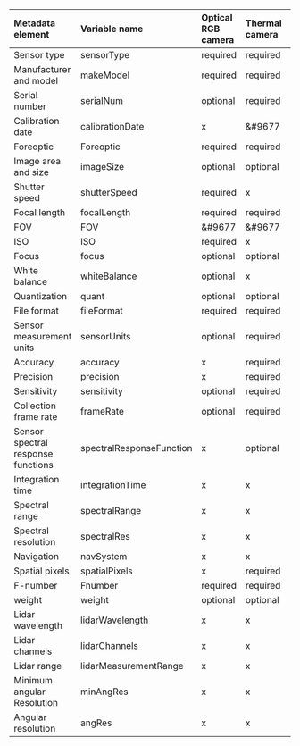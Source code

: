 |**Metadata element**|**Variable name**|**Optical RGB camera**|**Thermal camera**|**Point spectrometer**|**Imaging spectrometer**|**LiDAR**|
|:------|:------|:------|:------|:------|:------|:------|
|Sensor type|sensorType|required|required|required|required|required|
|Manufacturer and model|makeModel|required|required|required|required|required|
|Serial number|serialNum|optional|required|required|required|required|
|Calibration date|calibrationDate|x|&#9677|&#9677|&#9677|&#9677|
|Foreoptic|Foreoptic|required|required|required|required|x|
|Image area and size|imageSize|optional|optional|x|x|x|
|Shutter speed|shutterSpeed|required|x|x|x|x|
|Focal length|focalLength|required|required|x|x|x|
|FOV|FOV|&#9677|&#9677|&#9677|&#9677|required|
|ISO|ISO|required|x|x|x|x|
|Focus|focus|optional|optional|x|optional|x|
|White balance|whiteBalance|optional|x|x|x|x|
|Quantization|quant|optional|optional|optional|optional|x|
|File format|fileFormat|required|required|required|required|required|
|Sensor measurement units|sensorUnits|optional|required|required|required|optional|
|Accuracy|accuracy|x|required|required|required|required|
|Precision|precision|x|required|required|required|required|
|Sensitivity|sensitivity|optional|required|required|required|optional|
|Collection frame rate|frameRate|optional|required|x|required|required|
|Sensor spectral response functions|spectralResponseFunction|x|optional|optional|optional|x|
|Integration time|integrationTime|x|x|optional|optional|x|
|Spectral range|spectralRange|x|x|optional|optional|x|
|Spectral resolution|spectralRes|x|x|optional|optional|x|
|Navigation|navSystem|x|x|optional|required|required|
|Spatial pixels|spatialPixels|x|required|x|required|x|
|F-number|Fnumber|required|required|x|optional|x|
|weight|weight|optional|optional|optional|optional|&#9677|
|Lidar wavelength|lidarWavelength|x|x|x|x|required|
|Lidar channels|lidarChannels|x|x|x|x|required|
|Lidar range|lidarMeasurementRange|x|x|x|x|&#9677|
|Minimum angular Resolution|minAngRes|x|x|x|x|&#9677|
|Angular resolution|angRes|x|x|x|x|&#9677|
